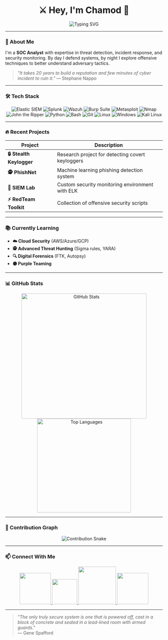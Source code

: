 <h1 align="center">⚔️ Hey, I'm Chamod 👋</h1>
<p align="center">
  <img src="https://readme-typing-svg.demolab.com?font=Fira+Code&size=24&pause=1000&color=4CAF87&center=true&vCenter=true&width=600&lines=SOC+Analyst+%7C+Threat+Hunter+%7C+Red+Team+Explorer;Always+Learning+Always+Defending;Cybersecurity+is+a+Lifestyle" alt="Typing SVG" />
</p>

---

### 🧠 About Me

I'm a **SOC Analyst** with expertise in threat detection, incident response, and security monitoring. By day I defend systems, by night I explore offensive techniques to better understand adversary tactics.

> _"It takes 20 years to build a reputation and few minutes of cyber incident to ruin it."_ — Stephane Nappo

---

### 🛠️ Tech Stack

<p align="center">
  <!-- Security Tools -->
  <img src="https://img.shields.io/badge/Elastic_SIEM-005571?logo=elasticsearch&logoColor=white" title="Elastic SIEM">
  <img src="https://img.shields.io/badge/Splunk-000000?logo=splunk&logoColor=white" title="Splunk">
  <img src="https://img.shields.io/badge/Wazuh-21425E?logo=wazuh&logoColor=white" title="Wazuh">
  <img src="https://img.shields.io/badge/Burp_Suite-FF6633?logo=burpsuite&logoColor=white" title="Burp Suite">
  
  <!-- Offensive Security -->
  <img src="https://img.shields.io/badge/Metasploit-258CFF?logo=metasploit&logoColor=white" title="Metasploit">
  <img src="https://img.shields.io/badge/Nmap-4CAF50?logo=nmap&logoColor=white" title="Nmap">
  <img src="https://img.shields.io/badge/John_The_Ripper-000000?logo=johntheripper&logoColor=white" title="John the Ripper">
  
  <!-- Development -->
  <img src="https://img.shields.io/badge/Python-3776AB?logo=python&logoColor=white" title="Python">
  <img src="https://img.shields.io/badge/Bash-4EAA25?logo=gnu-bash&logoColor=white" title="Bash">
  <img src="https://img.shields.io/badge/Git-F05032?logo=git&logoColor=white" title="Git">
  
  <!-- OS/Platforms -->
  <img src="https://img.shields.io/badge/Linux-FCC624?logo=linux&logoColor=black" title="Linux">
  <img src="https://img.shields.io/badge/Windows-0078D6?logo=windows&logoColor=white" title="Windows">
  <img src="https://img.shields.io/badge/Kali_Linux-557C94?logo=kalilinux&logoColor=white" title="Kali Linux">
</p>

---

### 🔥 Recent Projects

| Project | Description |
|---------|-------------|
| **🔒 Stealth Keylogger** | Research project for detecting covert keyloggers |
| **🕵️ PhishNet** | Machine learning phishing detection system |
| **🚨 SIEM Lab** | Custom security monitoring environment with ELK |
| **⚡ RedTeam Toolkit** | Collection of offensive security scripts |

---

### 📚 Currently Learning

- **☁️ Cloud Security** (AWS/Azure/GCP)  
- **🕵️ Advanced Threat Hunting** (Sigma rules, YARA)  
- **🔍 Digital Forensics** (FTK, Autopsy)  
- **🟣 Purple Teaming**  

---

### 📊 GitHub Stats

<p align="center">
  <img src="https://github-readme-stats.vercel.app/api?username=YourUsername&show_icons=true&theme=dark" alt="GitHub Stats" width="400"/>
  <img src="https://github-readme-stats.vercel.app/api/top-langs/?username=YourUsername&layout=compact&theme=dark" alt="Top Languages" width="300"/>
</p>

---

### 🐍 Contribution Graph

<p align="center">
  <img src="https://github.com/YourUsername/YourUsername/blob/output/github-contribution-grid-snake.svg" alt="Contribution Snake"/>
</p>

---

### 📫 Connect With Me

<p align="center">
  <a href="https://linkedin.com/in/chamodcybersec">
    <img src="https://img.shields.io/badge/LinkedIn-0A66C2?logo=linkedin&logoColor=white" width="100">
  </a>
  <a href="mailto:chamod.cybersec@gmail.com">
    <img src="https://img.shields.io/badge/Email-EA4335?logo=gmail&logoColor=white" width="80">
  </a>
  <a href="https://tryhackme.com/p/Chamozuke">
    <img src="https://img.shields.io/badge/TryHackMe-212C42?logo=tryhackme&logoColor=white" width="120">
  </a>
  <a href="https://github.com/RomanVanHalen">
    <img src="https://img.shields.io/badge/GitHub-181717?logo=github&logoColor=white" width="100">
  </a>
</p>

---

> _"The only truly secure system is one that is powered off, cast in a block of concrete and sealed in a lead-lined room with armed guards."_ <br> — Gene Spafford
